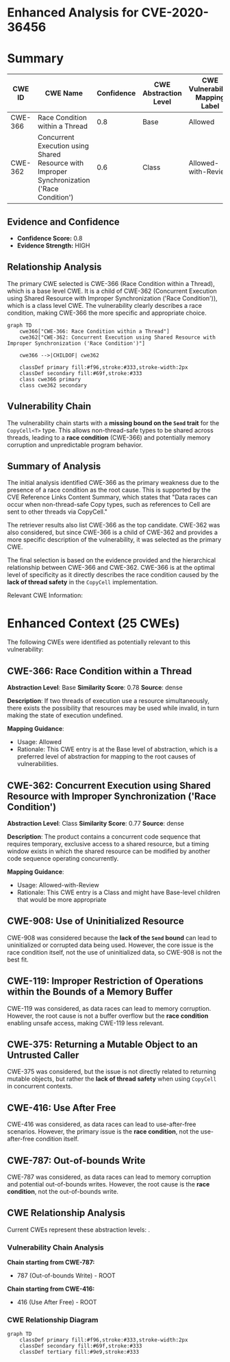 # Enhanced Analysis for CVE-2020-36456

# Summary
| CWE ID | CWE Name | Confidence | CWE Abstraction Level | CWE Vulnerability Mapping Label | CWE-Vulnerability Mapping Notes |
|---|---|---|---|---|---|
| CWE-366 | Race Condition within a Thread | 0.8 | Base | Allowed | Primary CWE |
| CWE-362 | Concurrent Execution using Shared Resource with Improper Synchronization ('Race Condition') | 0.6 | Class | Allowed-with-Review | Secondary CWE |

## Evidence and Confidence

*   **Confidence Score:** 0.8
*   **Evidence Strength:** HIGH

## Relationship Analysis
The primary CWE selected is CWE-366 (Race Condition within a Thread), which is a base level CWE. It is a child of CWE-362 (Concurrent Execution using Shared Resource with Improper Synchronization ('Race Condition')), which is a class level CWE. The vulnerability clearly describes a race condition, making CWE-366 the more specific and appropriate choice.

```mermaid
graph TD
    cwe366["CWE-366: Race Condition within a Thread"]
    cwe362["CWE-362: Concurrent Execution using Shared Resource with Improper Synchronization ('Race Condition')"]
    
    cwe366 -->|CHILDOF| cwe362
    
    classDef primary fill:#f96,stroke:#333,stroke-width:2px
    classDef secondary fill:#69f,stroke:#333
    class cwe366 primary
    class cwe362 secondary
```

## Vulnerability Chain
The vulnerability chain starts with a **missing bound on the `Send` trait** for the `CopyCell<T>` type. This allows non-thread-safe types to be shared across threads, leading to a **race condition** (CWE-366) and potentially memory corruption and unpredictable program behavior.

## Summary of Analysis
The initial analysis identified CWE-366 as the primary weakness due to the presence of a race condition as the root cause. This is supported by the CVE Reference Links Content Summary, which states that "Data races can occur when non-thread-safe Copy types, such as references to Cell are sent to other threads via CopyCell."

The retriever results also list CWE-366 as the top candidate. CWE-362 was also considered, but since CWE-366 is a child of CWE-362 and provides a more specific description of the vulnerability, it was selected as the primary CWE.

The final selection is based on the evidence provided and the hierarchical relationship between CWE-366 and CWE-362. CWE-366 is at the optimal level of specificity as it directly describes the race condition caused by the **lack of thread safety** in the `CopyCell` implementation.

Relevant CWE Information:

# Enhanced Context (25 CWEs)
The following CWEs were identified as potentially relevant to this vulnerability:

## CWE-366: Race Condition within a Thread
**Abstraction Level**: Base
**Similarity Score**: 0.78
**Source**: dense

**Description**:
If two threads of execution use a resource simultaneously, there exists the possibility that resources may be used while invalid, in turn making the state of execution undefined.

**Mapping Guidance**:
- Usage: Allowed
- Rationale: This CWE entry is at the Base level of abstraction, which is a preferred level of abstraction for mapping to the root causes of vulnerabilities.

## CWE-362: Concurrent Execution using Shared Resource with Improper Synchronization ('Race Condition')
**Abstraction Level**: Class
**Similarity Score**: 0.77
**Source**: dense

**Description**:
The product contains a concurrent code sequence that requires temporary, exclusive access to a shared resource, but a timing window exists in which the shared resource can be modified by another code sequence operating concurrently.

**Mapping Guidance**:
- Usage: Allowed-with-Review
- Rationale: This CWE entry is a Class and might have Base-level children that would be more appropriate

## CWE-908: Use of Uninitialized Resource
CWE-908 was considered because the **lack of the `Send` bound** can lead to uninitialized or corrupted data being used. However, the core issue is the race condition itself, not the use of uninitialized data, so CWE-908 is not the best fit.

## CWE-119: Improper Restriction of Operations within the Bounds of a Memory Buffer
CWE-119 was considered, as data races can lead to memory corruption. However, the root cause is not a buffer overflow but the **race condition** enabling unsafe access, making CWE-119 less relevant.

## CWE-375: Returning a Mutable Object to an Untrusted Caller
CWE-375 was considered, but the issue is not directly related to returning mutable objects, but rather the **lack of thread safety** when using `CopyCell` in concurrent contexts.

## CWE-416: Use After Free
CWE-416 was considered, as data races can lead to use-after-free scenarios. However, the primary issue is the **race condition**, not the use-after-free condition itself.

## CWE-787: Out-of-bounds Write
CWE-787 was considered, as data races can lead to memory corruption and potential out-of-bounds writes. However, the root cause is the **race condition**, not the out-of-bounds write.


## CWE Relationship Analysis

Current CWEs represent these abstraction levels: .


### Vulnerability Chain Analysis

**Chain starting from CWE-787:**
- 787 (Out-of-bounds Write) - ROOT


**Chain starting from CWE-416:**
- 416 (Use After Free) - ROOT



### CWE Relationship Diagram

```mermaid
graph TD
    classDef primary fill:#f96,stroke:#333,stroke-width:2px
    classDef secondary fill:#69f,stroke:#333
    classDef tertiary fill:#9e9,stroke:#333
```